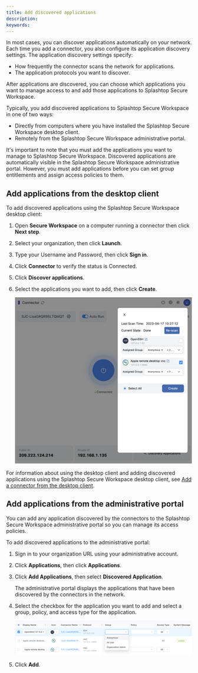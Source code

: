 ```yaml
---
title: Add discovered applications
description:
keywords:
---
```


In most cases, you can discover applications automatically on your network. 
Each time you add a connector, you also configure its application discovery settings. The application discovery settings specify:

- How frequently the connector scans the network for applications.
- The application protocols you want to discover. 

After applications are discovered, you can choose which applications you want to manage access to and add those applications to Splashtop Secure Workspace.  

Typically, you add discovered applications to Splashtop Secure Workspace in one of two ways:

- Directly from computers where you have installed the Splashtop Secure Workspace desktop client.
- Remotely from the Splashtop Secure Workspace administrative portal.

It's important to note that you must add the applications you want to manage to Splashtop Secure Workspace. 
Discovered applications are automatically visible in the Splashtop Secure Workspace administrative portal. 
However, you must add applications before you can set group entitlements and assign access policies to them. 

## Add applications from the desktop client

To add discovered applications using the Splashtop Secure Workspace desktop client: 

1. Open **Secure Workspace** on a computer running a connector then click **Next step**. 

2. Select your organization, then click **Launch**. 

1. Type your Username and Password, then click **Sign in**. 
2. Click **Connector** to verify the status is Connected.
3. Click **Discover applications**.
4. Select the applications you want to add, then click **Create**.
   
   ![Discover and select applications](../images/discover-and-select.png)

For information about using the desktop client and adding discovered applications using the Splashtop Secure Workspace desktop client, see [Add a connector from the desktop client](./add-a-connector.md).

## Add applications from the administrative portal

You can add any application discovered by the connectors to the Splashtop Secure Workspace administrative portal so you can manage its access policies.

To add discovered applications to the administrative portal:

1. Sign in to your organization URL using your administrative account.
2. Click **Applications**, then click **Applications**.
3. Click **Add Applications**, then select **Discovered Application**. 

   The administrative portal displays the applications that have been discovered by the connectors in the network.

1. Select the checkbox for the application you want to add and select a group, policy, and access type for the application.
   
   ![Add discovered applications](../images/add-discovered-app.png)

2. Click **Add**.